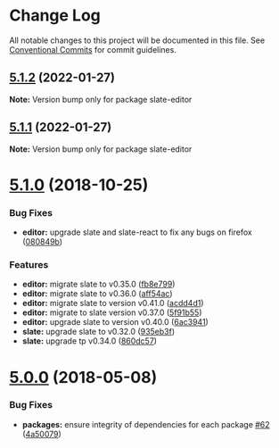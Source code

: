 # Change Log

All notable changes to this project will be documented in this file.
See [Conventional Commits](https://conventionalcommits.org) for commit guidelines.

<a name="5.1.2"></a>
## [5.1.2](https://github.com/nossas/slate-editor/compare/v5.1.0...v5.1.2) (2022-01-27)




**Note:** Version bump only for package slate-editor

<a name="5.1.1"></a>
## [5.1.1](https://github.com/nossas/slate-editor/compare/v5.1.0...v5.1.1) (2022-01-27)




**Note:** Version bump only for package slate-editor

<a name="5.1.0"></a>
# [5.1.0](https://github.com/nossas/slate-editor/compare/v5.0.0...v5.1.0) (2018-10-25)


### Bug Fixes

* **editor:** upgrade slate and slate-react to fix any bugs on firefox ([080849b](https://github.com/nossas/slate-editor/commit/080849b))


### Features

* **editor:** migrate slate to v0.35.0 ([fb8e799](https://github.com/nossas/slate-editor/commit/fb8e799))
* **editor:** migrate slate to v0.36.0 ([aff54ac](https://github.com/nossas/slate-editor/commit/aff54ac))
* **editor:** migrate slate to version v0.41.0 ([acdd4d1](https://github.com/nossas/slate-editor/commit/acdd4d1))
* **editor:** migrate to slate version v0.37.0 ([5f91b55](https://github.com/nossas/slate-editor/commit/5f91b55))
* **editor:** upgrade slate to version v0.40.0 ([6ac3941](https://github.com/nossas/slate-editor/commit/6ac3941))
* **slate:** upgrade slate to v0.32.0 ([935eb3f](https://github.com/nossas/slate-editor/commit/935eb3f))
* **slate:** upgrade tp v0.34.0 ([860dc57](https://github.com/nossas/slate-editor/commit/860dc57))




<a name="5.0.0"></a>
# [5.0.0](https://github.com/nossas/slate-editor/compare/v4.0.1...v5.0.0) (2018-05-08)


### Bug Fixes

* **packages:** ensure integrity of dependencies for each package [#62](https://github.com/nossas/slate-editor/issues/62) ([4a50079](https://github.com/nossas/slate-editor/commit/4a50079))
